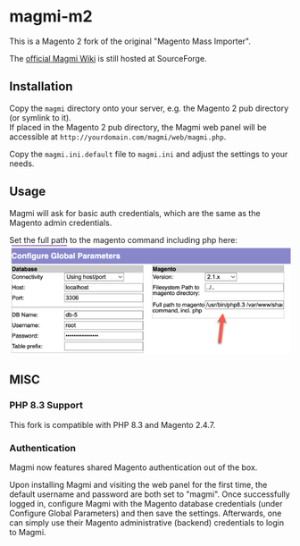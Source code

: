 magmi-m2
===

This is a Magento 2 fork of the original "Magento Mass Importer".

The [official Magmi Wiki](http://wiki.magmi.org/) is still hosted at SourceForge.

## Installation
Copy the `magmi` directory onto your server, e.g. the Magento 2 pub directory (or symlink to it). \
If placed in the Magento 2 pub directory, the Magmi web panel will be accessible at `http://yourdomain.com/magmi/web/magmi.php`.

Copy the `magmi.ini.default` file to `magmi.ini` and adjust the settings to your needs.

## Usage
Magmi will ask for basic auth credentials, which are the same as the Magento admin credentials.

Set the full path to the magento command including php here:
![img.png](images/img.png)

## MISC

### PHP 8.3 Support
This fork is compatible with PHP 8.3 and Magento 2.4.7.

### Authentication

Magmi now features shared Magento authentication out of the box.

Upon installing Magmi and visiting the web panel for the first time, the default username and password are both set to "magmi". Once successfully logged in, configure Magmi with the Magento database credentials (under Configure Global Parameters) and then save the settings. Afterwards, one can simply use their Magento administrative (backend) credentials to login to Magmi.